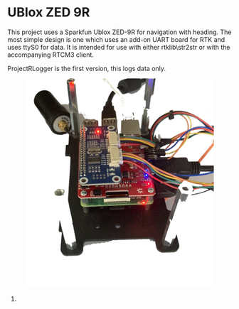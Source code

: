 # UBlox ZED 9R

This project uses a Sparkfun Ublox ZED-9R for navigation with heading. The most simple design is one which uses an add-on UART board for RTK and uses ttyS0 for data. It is intended for use with either rtklib\str2str or with the accompanying RTCM3 client.

ProjectRLogger is the first version, this logs data only.

<figure><img src="../.gitbook/assets/ProjectP.jpg" alt=""><figcaption></figcaption></figure>

1.
